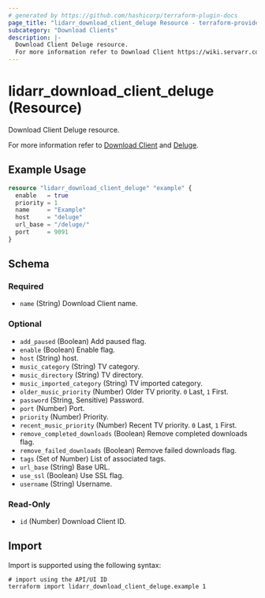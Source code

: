 ```yaml
---
# generated by https://github.com/hashicorp/terraform-plugin-docs
page_title: "lidarr_download_client_deluge Resource - terraform-provider-lidarr"
subcategory: "Download Clients"
description: |-
  Download Client Deluge resource.
  For more information refer to Download Client https://wiki.servarr.com/lidarr/settings#download-clients and Deluge https://wiki.servarr.com/lidarr/supported#deluge.
---
```


# lidarr_download_client_deluge (Resource)

<!-- subcategory:Download Clients -->Download Client Deluge resource.
For more information refer to [Download Client](https://wiki.servarr.com/lidarr/settings#download-clients) and [Deluge](https://wiki.servarr.com/lidarr/supported#deluge).

## Example Usage

```terraform
resource "lidarr_download_client_deluge" "example" {
  enable   = true
  priority = 1
  name     = "Example"
  host     = "deluge"
  url_base = "/deluge/"
  port     = 9091
}
```

<!-- schema generated by tfplugindocs -->
## Schema

### Required

- `name` (String) Download Client name.

### Optional

- `add_paused` (Boolean) Add paused flag.
- `enable` (Boolean) Enable flag.
- `host` (String) host.
- `music_category` (String) TV category.
- `music_directory` (String) TV directory.
- `music_imported_category` (String) TV imported category.
- `older_music_priority` (Number) Older TV priority. `0` Last, `1` First.
- `password` (String, Sensitive) Password.
- `port` (Number) Port.
- `priority` (Number) Priority.
- `recent_music_priority` (Number) Recent TV priority. `0` Last, `1` First.
- `remove_completed_downloads` (Boolean) Remove completed downloads flag.
- `remove_failed_downloads` (Boolean) Remove failed downloads flag.
- `tags` (Set of Number) List of associated tags.
- `url_base` (String) Base URL.
- `use_ssl` (Boolean) Use SSL flag.
- `username` (String) Username.

### Read-Only

- `id` (Number) Download Client ID.

## Import

Import is supported using the following syntax:

```shell
# import using the API/UI ID
terraform import lidarr_download_client_deluge.example 1
```

